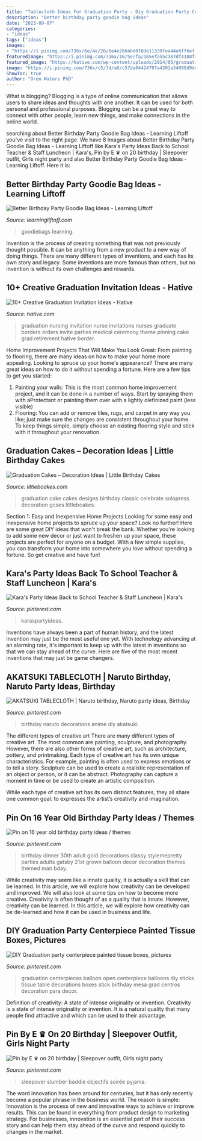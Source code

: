 ```yaml
---
title: "Tablecloth Ideas For Graduation Party - Diy Graduation Party Centerpiece Painted Tissue Boxes, Pictures"
description: "Better birthday party goodie bag ideas"
date: "2023-09-07"
categories:
- "ideas"
tags: ["ideas"]
images:
- "https://i.pinimg.com/736x/6e/4e/26/6e4e2664bd0f8de11339fea44e6ff6ef.jpg"
featuredImage: "https://i.pinimg.com/736x/16/5e/fa/165efa55c387df4108f76e9e446514af--graduation-party-centerpieces-graduation-balloons.jpg"
featured_image: "https://hative.com/wp-content/uploads/2014/05/graduation-invitation/14-nurse-graduation-invitation.jpg"
image: "https://i.pinimg.com/736x/c5/7d/a0/c57da04424797a4201a34098d9dc2952.jpg"
ShowToc: true
author: "Oren Waters PhD"
---
```



What is blogging?
Blogging is a type of online communication that allows users to share ideas and thoughts with one another. It can be used for both personal and professional purposes. Blogging can be a great way to connect with other people, learn new things, and make connections in the online world.

	

		
searching about Better Birthday Party Goodie Bag Ideas - Learning Liftoff you've visit to the right page. We have 8 Images about Better Birthday Party Goodie Bag Ideas - Learning Liftoff like Kara&#039;s Party Ideas Back to School Teacher &amp; Staff Luncheon | Kara&#039;s, Pin by E ♛ on 20 birthday | Sleepover outfit, Girls night party and also Better Birthday Party Goodie Bag Ideas - Learning Liftoff. Here it is:
		
    
## Better Birthday Party Goodie Bag Ideas - Learning Liftoff

<img loading=lazy src="https://www.learningliftoff.com/wp-content/uploads/2016/04/GoodieBags_EnhanceLearning-730x390.jpg" onerror="this.onerror=null;this.src='https://tse2.mm.bing.net/th?id=OIP.SyL79HOALbkMh2uEdVsKfQHaD9&amp;pid=15.1';" alt="Better Birthday Party Goodie Bag Ideas - Learning Liftoff">

_Source: learningliftoff.com_

>goodiebags learning. 

	

Invention is the process of creating something that was not previously thought possible. It can be anything from a new product to a new way of doing things. There are many different types of inventions, and each has its own story and legacy. Some inventions are more famous than others, but no invention is without its own challenges and rewards.

    
## 10+ Creative Graduation Invitation Ideas - Hative

<img loading=lazy src="https://hative.com/wp-content/uploads/2014/05/graduation-invitation/14-nurse-graduation-invitation.jpg" onerror="this.onerror=null;this.src='https://tse4.mm.bing.net/th?id=OIP.o0ziBf12Wvqhwzfgsc7lYgHaJ_&amp;pid=15.1';" alt="10+ Creative Graduation Invitation Ideas - Hative">

_Source: hative.com_

>graduation nursing invitation nurse invitations nurses graduate borders orders invite parties medical ceremony theme pinning cake grad retirement hative border. 

	

Home Improvement Projects That Will Make You Look Great: From painting to flooring, there are many ideas on how to make your home more appealing.
Looking to spruce up your home's appearance? There are many great ideas on how to do it without spending a fortune. Here are a few tips to get you started:
1. Painting your walls: This is the most common home improvement project, and it can be done in a number of ways. Start by spraying them with aProtectant or painting them over with a lightly olefinized paint (less visible) 
2. Flooring: You can add or remove tiles, rugs, and carpet in any way you like; just make sure the changes are consistent throughout your home. To keep things simple, simply choose an existing flooring style and stick with it throughout your renovation.

    
## Graduation Cakes – Decoration Ideas | Little Birthday Cakes

<img loading=lazy src="https://www.littlebcakes.com/wp-content/uploads/2013/08/Graduation-Cake-Pics.jpg" onerror="this.onerror=null;this.src='https://tse4.mm.bing.net/th?id=OIP.FzF5xyvvONHBAF88429-cgHaJ4&amp;pid=15.1';" alt="Graduation Cakes – Decoration Ideas | Little Birthday Cakes">

_Source: littlebcakes.com_

>graduation cake cakes designs birthday classic celebrate solopress decoration gcses littlebcakes. 

	

Section 1: Easy and Inexpensive Home Projects
Looking for some easy and inexpensive home projects to spruce up your space? Look no further! Here are some great DIY ideas that won't break the bank.
Whether you're looking to add some new decor or just want to freshen up your space, these projects are perfect for anyone on a budget. With a few simple supplies, you can transform your home into somewhere you love without spending a fortune. So get creative and have fun!

    
## Kara&#039;s Party Ideas Back To School Teacher &amp; Staff Luncheon | Kara&#039;s

<img loading=lazy src="https://i.pinimg.com/736x/c5/7d/a0/c57da04424797a4201a34098d9dc2952.jpg" onerror="this.onerror=null;this.src='https://tse3.mm.bing.net/th?id=OIP.ORihYdN0k0Z3wUEEP2MGOAHaJ3&amp;pid=15.1';" alt="Kara&#039;s Party Ideas Back to School Teacher &amp; Staff Luncheon | Kara&#039;s">

_Source: pinterest.com_

>karaspartyideas. 

	

Inventions have always been a part of human history, and the latest invention may just be the most useful one yet. With technology advancing at an alarming rate, it's important to keep up with the latest in inventions so that we can stay ahead of the curve. Here are five of the most recent inventions that may just be game changers.

    
## AKATSUKI TABLECLOTH | Naruto Birthday, Naruto Party Ideas, Birthday

<img loading=lazy src="https://i.pinimg.com/736x/c3/73/1a/c3731a00e5b2687b3973e790d4d652b0.jpg" onerror="this.onerror=null;this.src='https://tse2.mm.bing.net/th?id=OIP.bJW5tJjpftIAt46lV-0llgHaJ3&amp;pid=15.1';" alt="AKATSUKI TABLECLOTH | Naruto birthday, Naruto party ideas, Birthday">

_Source: pinterest.com_

>birthday naruto decorations anime diy akatsuki. 

	

The different types of creative art
There are many different types of creative art. The most common are painting, sculpture, and photography. However, there are also other forms of creative art, such as architecture, pottery, and printmaking.
Each type of creative art has its own unique characteristics. For example, painting is often used to express emotions or to tell a story. Sculpture can be used to create a realistic representation of an object or person, or it can be abstract. Photography can capture a moment in time or be used to create an artistic composition.

While each type of creative art has its own distinct features, they all share one common goal: to expresses the artist’s creativity and imagination.

    
## Pin On 16 Year Old Birthday Party Ideas / Themes

<img loading=lazy src="https://i.pinimg.com/736x/01/54/2a/01542a3ef6665aef87021d2bcf135800--adult-birthday-party-th-birthday-parties.jpg" onerror="this.onerror=null;this.src='https://tse4.mm.bing.net/th?id=OIP.2KkyWdpEM59v-ev1KI87QQHaLH&amp;pid=15.1';" alt="Pin on 16 year old birthday party ideas / themes">

_Source: pinterest.com_

>birthday dinner 30th adult gold decorations classy stylemepretty parties adults gatsby 21st grown balloon decor decoration themes themed man bday. 

	

While creativity may seem like a innate quality, it is actually a skill that can be learned. In this article, we will explore how creativity can be developed and improved. We will also look at some tips on how to become more creative.
Creativity is often thought of as a quality that is innate. However, creativity can be learned. In this article, we will explore how creativity can be de-learned and how it can be used in business and life.

    
## DIY Graduation Party Centerpiece Painted Tissue Boxes, Pictures

<img loading=lazy src="https://i.pinimg.com/736x/16/5e/fa/165efa55c387df4108f76e9e446514af--graduation-party-centerpieces-graduation-balloons.jpg" onerror="this.onerror=null;this.src='https://tse3.mm.bing.net/th?id=OIP.tlyRCN22OQtMlwNCb8PNeAHaJ4&amp;pid=15.1';" alt="DIY Graduation party centerpiece painted tissue boxes, pictures">

_Source: pinterest.com_

>graduation centerpieces balloon open centerpiece balloons diy sticks tissue table decorations boxes stick birthday mesa grad centros decoration para decor. 

	

Definition of creativity: A state of intense originality or invention.
Creativity is a state of intense originality or invention. It is a natural quality that many people find attractive and which can be used to their advantage.

    
## Pin By E ♛ On 20 Birthday | Sleepover Outfit, Girls Night Party

<img loading=lazy src="https://i.pinimg.com/736x/6e/4e/26/6e4e2664bd0f8de11339fea44e6ff6ef.jpg" onerror="this.onerror=null;this.src='https://tse3.mm.bing.net/th?id=OIP.2WcLLm8o0G5yBH02g5cmKwHaL0&amp;pid=15.1';" alt="Pin by E ♛ on 20 birthday | Sleepover outfit, Girls night party">

_Source: pinterest.com_

>sleepover slumber baddie objectifs soirée pyjama. 

	

The word innovation has been around for centuries, but it has only recently become a popular phrase in the business world. The reason is simple: Innovation is the process of new and innovative ways to achieve or improve results. This can be found in everything from product design to marketing strategy. For businesses, innovation is an essential part of their success story and can help them stay ahead of the curve and respond quickly to changes in the market.

